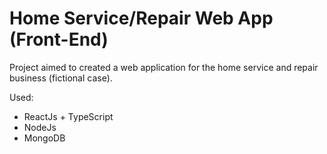 # Home Service/Repair Web App (Front-End)

Project aimed to created a web application for the home service and repair business (fictional case). 

Used:
- ReactJs + TypeScript
- NodeJs
- MongoDB
